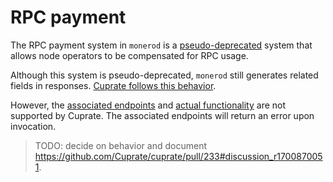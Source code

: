 # RPC payment
The RPC payment system in `monerod` is a [pseudo-deprecated](https://github.com/monero-project/monero/issues/8722)
system that allows node operators to be compensated for RPC usage.

Although this system is pseudo-deprecated, `monerod` still generates related fields in responses. [Cuprate follows this behavior](https://doc.cuprate.org/cuprate_rpc_types/base/struct.AccessResponseBase.html).

However, the [associated endpoints](https://github.com/monero-project/monero/blob/cc73fe71162d564ffda8e549b79a350bca53c454/src/rpc/core_rpc_server.h#L182-L187) and [actual functionality](https://github.com/monero-project/monero/blob/cc73fe71162d564ffda8e549b79a350bca53c454/src/rpc/core_rpc_server.h#L260-L265) are not supported by Cuprate. The associated endpoints will return an error upon invocation.

> TODO: decide on behavior and document <https://github.com/Cuprate/cuprate/pull/233#discussion_r1700870051>.